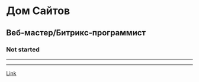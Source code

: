 # Дом Сайтов

## Веб-мастер/Битрикс-программист

### Not started

---



---

[Link](margarita@reee.ru)